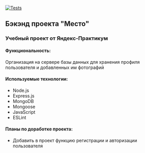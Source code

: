 [![Tests](https://github.com/Programistic/express-mesto-gha/actions/workflows/tests-13-sprint.yml/badge.svg)](https://github.com/Programistic/express-mesto-gha/actions/workflows/tests-13-sprint.yml)

## Бэкэнд проекта "Место"

### Учебный проект от Яндекс-Практикум

#### Функциональность:
Организация на сервере базы данных для хранения профиля пользователя и добавленных им фотографий

#### Используемые технологии:
- Node.js
- Express.js
- MongoDB
- Mongoose
- JavaScript
- ESLint

#### Планы по доработке проекта:
- Добавить в проект функцию регистрации и авторизации пользователя

